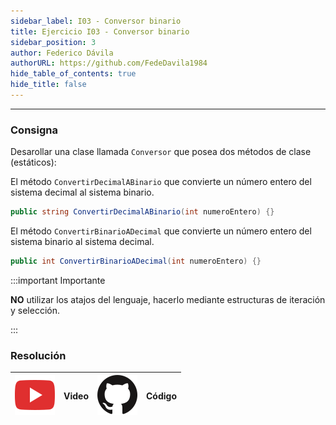 ```yaml
---
sidebar_label: I03 - Conversor binario
title: Ejercicio I03 - Conversor binario
sidebar_position: 3
author: Federico Dávila
authorURL: https://github.com/FedeDavila1984
hide_table_of_contents: true
hide_title: false
---
```

---
### Consigna
Desarollar una clase llamada `Conversor` que posea dos métodos de clase (estáticos):

El método `ConvertirDecimalABinario` que convierte un número entero del sistema decimal al sistema binario.

```csharp
public string ConvertirDecimalABinario(int numeroEntero) {}
```

El método `ConvertirBinarioADecimal` que convierte un número entero del sistema binario al sistema decimal.

```csharp
public int ConvertirBinarioADecimal(int numeroEntero) {}
```

:::important Importante

**NO** utilizar los atajos del lenguaje, hacerlo mediante estructuras de iteración y selección.

:::

### Resolución
| ![img](/base/youtube.svg) | Video | ![img](/base/github.svg) | Código |
| :-----------------------: | :---: | :----------------------: | :----: |

